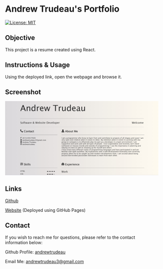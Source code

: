 # Andrew Trudeau's Portfolio
[![License: MIT](https://img.shields.io/badge/License-MIT-yellow.svg)](https://opensource.org/licenses/MIT)

## Objective 

This project is a resume created using React.

## Instructions & Usage

Using the deployed link, open the webpage and browse it.

## Screenshot

![ScreenShot](./resume-image.jpg)

## Links

[Github](https://github.com/andrewtrudeau/trudeau-resume)

[Website](https://andrewtrudeau.github.io/trudeau-resume/)
(Deployed using GitHub Pages)

## Contact

If you wish to reach me for questions, please refer to the contact information below:

Github Profile: [andrewtrudeau](https://github.com/andrewtrudeau)

Email Me: [andrewtrudeau3@gmail.com](mailto:andrewtrudeau3@gmail.com)